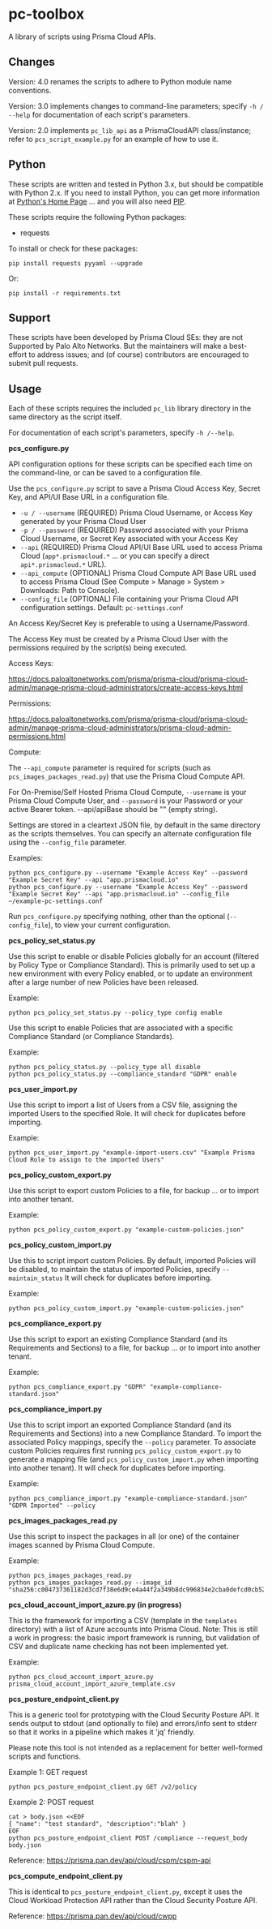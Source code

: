 # pc-toolbox

A library of scripts using Prisma Cloud APIs.

## Changes

Version: 4.0 renames the scripts to adhere to Python module name conventions.

Version: 3.0 implements changes to command-line parameters; specify `-h / --help` for documentation of each script's parameters.

Version: 2.0 implements `pc_lib_api` as a PrismaCloudAPI class/instance; refer to `pcs_script_example.py` for an example of how to use it.

## Python

These scripts are written and tested in Python 3.x, but should be compatible with Python 2.x.
If you need to install Python, you can get more information at [Python's Home Page](https://www.python.org/) ... and you will also need [PIP](https://pypi.python.org/pypi/pip). 

These scripts require the following Python packages:

- requests

To install or check for these packages:

```
pip install requests pyyaml --upgrade
```

Or:

```
pip install -r requirements.txt
```

## Support

These scripts have been developed by Prisma Cloud SEs: they are not Supported by Palo Alto Networks.
But the maintainers will make a best-effort to address issues; and (of course) contributors are encouraged to submit pull requests.

## Usage

Each of these scripts requires the included `pc_lib` library directory in the same directory as the script itself.

For documentation of each script's parameters, specify `-h /--help`.


**pcs_configure.py**

API configuration options for these scripts can be specified each time on the command-line, or can be saved to a configuration file.

Use the `pcs_configure.py` script to save a Prisma Cloud Access Key, Secret Key, and API/UI Base URL in a configuration file.

- `-u / --username` (REQUIRED) Prisma Cloud Username, or Access Key generated by your Prisma Cloud User
- `-p / --password` (REQUIRED) Password associated with your Prisma Cloud Username, or Secret Key associated with your Access Key
- `--api`           (REQUIRED) Prisma Cloud API/UI Base URL used to access Prisma Cloud (`app*.prismacloud.*` ... or you can specify a direct `api*.prismacloud.*` URL). 
- `--api_compute`   (OPTIONAL) Prisma Cloud Compute API Base URL used to access Prisma Cloud (See Compute > Manage > System > Downloads: Path to Console). 
- `--config_file`   (OPTIONAL) File containing your Prisma Cloud API configuration settings. Default: `pc-settings.conf`

An Access Key/Secret Key is preferable to using a Username/Password.

The Access Key must be created by a Prisma Cloud User with the permissions required by the script(s) being executed.

Access Keys:

https://docs.paloaltonetworks.com/prisma/prisma-cloud/prisma-cloud-admin/manage-prisma-cloud-administrators/create-access-keys.html

Permissions:

https://docs.paloaltonetworks.com/prisma/prisma-cloud/prisma-cloud-admin/manage-prisma-cloud-administrators/prisma-cloud-admin-permissions.html

Compute:

The `--api_compute` parameter is required for scripts (such as `pcs_images_packages_read.py`) that use the Prisma Cloud Compute API.

For On-Premise/Self Hosted Prisma Cloud Compute, `--username` is your Prisma Cloud Compute User, and `--password` is your Password or your active Bearer token. --api/apiBase should be "" (empty string).

Settings are stored in a cleartext JSON file, by default in the same directory as the scripts themselves.
You can specify an alternate configuration file using the `--config_file` parameter.

Examples:

```
python pcs_configure.py --username "Example Access Key" --password "Example Secret Key" --api "app.prismacloud.io"
python pcs_configure.py --username "Example Access Key" --password "Example Secret Key" --api "app.prismacloud.io" --config_file ~/example-pc-settings.conf
```

Run `pcs_configure.py` specifying nothing, other than the optional (`--config_file`), to view your current configuration.


**pcs_policy_set_status.py**

Use this script to enable or disable Policies globally for an account (filtered by Policy Type or Compliance Standard).
This is primarily used to set up a new environment with every Policy enabled, or to update an environment after a large number of new Policies have been released.

Example:

```
python pcs_policy_set_status.py --policy_type config enable
```

Use this script to enable Policies that are associated with a specific Compliance Standard (or Compliance Standards).

Example:

```
python pcs_policy_status.py --policy_type all disable
python pcs_policy_status.py --compliance_standard "GDPR" enable
```

**pcs_user_import.py**

Use this script to import a list of Users from a CSV file, assigning the imported Users to the specified Role.
It will check for duplicates before importing.

Example:

```
python pcs_user_import.py "example-import-users.csv" "Example Prisma Cloud Role to assign to the imported Users"
```


**pcs_policy_custom_export.py**

Use this script to export custom Policies to a file, for backup ... or to import into another tenant.

Example:

```
python pcs_policy_custom_export.py "example-custom-policies.json"
```

**pcs_policy_custom_import.py**

Use this to script import custom Policies.
By default, imported Policies will be disabled, to maintain the status of imported Policies, specify `--maintain_status`
It will check for duplicates before importing.

Example:

```
python pcs_policy_custom_import.py "example-custom-policies.json"
```


**pcs_compliance_export.py**

Use this script to export an existing Compliance Standard (and its Requirements and Sections) to a file, for backup ... or to import into another tenant.

Example:

```
python pcs_compliance_export.py "GDPR" "example-compliance-standard.json"
```


**pcs_compliance_import.py**

Use this to script import an exported Compliance Standard (and its Requirements and Sections) into a new Compliance Standard.
To import the associated Policy mappings, specify the `--policy` parameter. 
To associate custom Policies requires first running `pcs_policy_custom_export.py` to generate a mapping file (and `pcs_policy_custom_import.py` when importing into another tenant).
It will check for duplicates before importing.

Example:

```
python pcs_compliance_import.py "example-compliance-standard.json" "GDPR Imported" --policy
```


**pcs_images_packages_read.py**

Use this script to inspect the packages in all (or one) of the container images scanned by Prisma Cloud Compute.

Example:

```
python pcs_images_packages_read.py
python pcs_images_packages_read.py --image_id "sha256:c004737361182d3cd7f38e6d9ce4a44f2a349b8dc996834e2cba0defcd0cb522"
```


**pcs_cloud_account_import_azure.py (in progress)**

This is the framework for importing a CSV (template in the `templates` directory) with a list of Azure accounts into Prisma Cloud.
Note: This is still a work in progress: the basic import framework is running, but validation of CSV and duplicate name checking has not been implemented yet.

Example:

```
python pcs_cloud_account_import_azure.py prisma_cloud_account_import_azure_template.csv
```

**pcs_posture_endpoint_client.py**

This is a generic tool for prototyping with the Cloud Security Posture API.
It sends output to stdout (and optionally to file) and errors/info sent to stderr so that it works in a pipeline which makes it 'jq' friendly.

Please note this tool is not intended as a replacement for better well-formed scripts and functions.

Example 1: GET request

```
python pcs_posture_endpoint_client.py GET /v2/policy
```

Example 2: POST request

```
cat > body.json <<EOF
{ "name": "test standard", "description":"blah" }
EOF
python pcs_posture_endpoint_client POST /compliance --request_body body.json
```

Reference: https://prisma.pan.dev/api/cloud/cspm/cspm-api

**pcs_compute_endpoint_client.py**

This is identical to `pcs_posture_endpoint_client.py`,
except it uses the Cloud Workload Protection API rather than the Cloud Security Posture API.

Reference: https://prisma.pan.dev/api/cloud/cwpp
 


